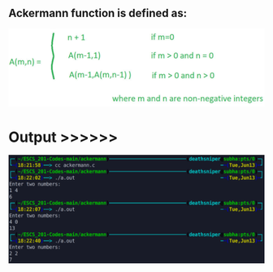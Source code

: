 ## Ackermann function is defined as:

![Alt text](image.png)

# Output >>>>>>

![](output_image.png)
